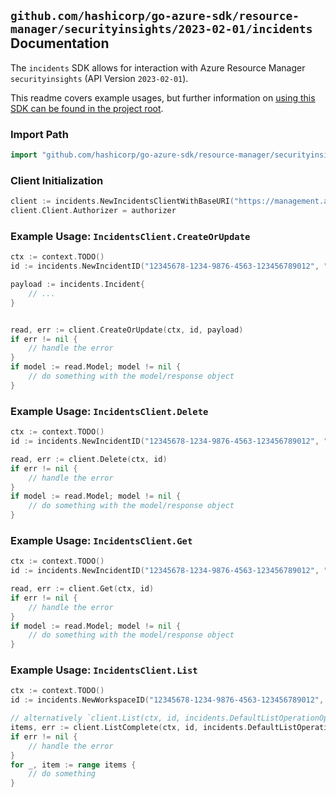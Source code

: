 
## `github.com/hashicorp/go-azure-sdk/resource-manager/securityinsights/2023-02-01/incidents` Documentation

The `incidents` SDK allows for interaction with Azure Resource Manager `securityinsights` (API Version `2023-02-01`).

This readme covers example usages, but further information on [using this SDK can be found in the project root](https://github.com/hashicorp/go-azure-sdk/tree/main/docs).

### Import Path

```go
import "github.com/hashicorp/go-azure-sdk/resource-manager/securityinsights/2023-02-01/incidents"
```


### Client Initialization

```go
client := incidents.NewIncidentsClientWithBaseURI("https://management.azure.com")
client.Client.Authorizer = authorizer
```


### Example Usage: `IncidentsClient.CreateOrUpdate`

```go
ctx := context.TODO()
id := incidents.NewIncidentID("12345678-1234-9876-4563-123456789012", "example-resource-group", "workspaceValue", "incidentIdValue")

payload := incidents.Incident{
	// ...
}


read, err := client.CreateOrUpdate(ctx, id, payload)
if err != nil {
	// handle the error
}
if model := read.Model; model != nil {
	// do something with the model/response object
}
```


### Example Usage: `IncidentsClient.Delete`

```go
ctx := context.TODO()
id := incidents.NewIncidentID("12345678-1234-9876-4563-123456789012", "example-resource-group", "workspaceValue", "incidentIdValue")

read, err := client.Delete(ctx, id)
if err != nil {
	// handle the error
}
if model := read.Model; model != nil {
	// do something with the model/response object
}
```


### Example Usage: `IncidentsClient.Get`

```go
ctx := context.TODO()
id := incidents.NewIncidentID("12345678-1234-9876-4563-123456789012", "example-resource-group", "workspaceValue", "incidentIdValue")

read, err := client.Get(ctx, id)
if err != nil {
	// handle the error
}
if model := read.Model; model != nil {
	// do something with the model/response object
}
```


### Example Usage: `IncidentsClient.List`

```go
ctx := context.TODO()
id := incidents.NewWorkspaceID("12345678-1234-9876-4563-123456789012", "example-resource-group", "workspaceValue")

// alternatively `client.List(ctx, id, incidents.DefaultListOperationOptions())` can be used to do batched pagination
items, err := client.ListComplete(ctx, id, incidents.DefaultListOperationOptions())
if err != nil {
	// handle the error
}
for _, item := range items {
	// do something
}
```
